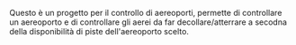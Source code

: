 Questo è un progetto per il controllo di aereoporti, permette di controllare un aereoporto e di controllare gli aerei da far decollare/atterrare a secodna della disponibilità di piste dell'aereoporto scelto.
